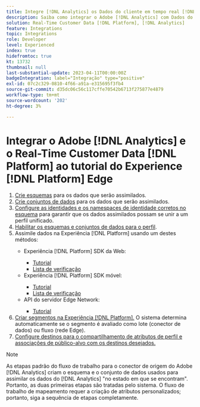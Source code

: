 ```yaml
---
title: Integre [!DNL Analytics] os Dados do cliente em tempo real [!DNL Platform] ao tutorial da Experience [!DNL Platform] Edge
description: Saiba como integrar o Adobe [!DNL Analytics] com Dados do cliente em tempo real [!DNL Platform] usando o SDK da Web da AEP, o SDK móvel da AEP ou a API do servidor Edge Network.
solution: Real-Time Customer Data [!DNL Platform], [!DNL Analytics]
feature: Integrations
topic: Integrations
role: Developer
level: Experienced
index: true
hidefromtoc: true
kt: 13732
thumbnail: null
last-substantial-update: 2023-04-11T00:00:00Z
badgeIntegration: label="Integração" type="positive"
exl-id: 07c2c329-0810-4f66-a91a-e315695f3fb4
source-git-commit: d35dc06c56c117cffe70542b6713f275877e4879
workflow-type: tm+mt
source-wordcount: '202'
ht-degree: 3%

---
```


# Integrar o Adobe [!DNL Analytics] e o Real-Time Customer Data [!DNL Platform] ao tutorial do Experience [!DNL Platform] Edge

<ol>
    <li><a href="https://experienceleague.adobe.com/pt-br?lang=pt-BR#dashboard/learning" _target="_blank" rel="noopener noreferrer">Crie esquemas</a> para os dados que serão assimilados.</li>
    <li><a href="https://experienceleague.adobe.com/docs/platform-learn/tutorials/data-ingestion/create-datasets-and-ingest-data.html?lang=pt-BR" _target="_blank" rel="noopener noreferrer">Crie conjuntos de dados</a> para os dados que serão assimilados.</a></li>
    <li><a href="https://experienceleague.adobe.com/docs/platform-learn/tutorials/identities/label-ingest-and-verify-identity-data.html?lang=pt-BR" _target="_blank" rel="noopener noreferrer">Configure as identidades e os namespaces de identidade corretos no esquema</a> para garantir que os dados assimilados possam se unir a um perfil unificado.</li>
    <li><a href="https://experienceleague.adobe.com/docs/platform-learn/tutorials/profiles/bring-data-into-the-real-time-customer-profile.html?lang=pt-BR" _target="_blank" rel="noopener noreferrer">Habilitar os esquemas e conjuntos de dados para o perfil</a>.</li>
    <li>Assimile dados na Experiência [!DNL Platform] usando um destes métodos:</li>
        <ul>
           <li>Experiência [!DNL Platform] SDK da Web:</li>
                <ul>
                    <li><a href="https://experienceleague.adobe.com/docs/platform-learn/implement-web-sdk/overview.html?lang=pt-BR" _target="_blank" rel="noopener noreferrer">Tutorial</a></li>
                    <li><a href="https://experienceleague.adobe.com/docs/analytics/implementation/aep-edge/web-sdk/overview.html?lang=pt-BR" _target="_blank" rel="noopener noreferrer">Lista de verificação</a></li>
                </ul>
            <li>Experiência [!DNL Platform] SDK móvel:</li>
                <ul>
                    <li><a href="https://experienceleague.adobe.com/docs/platform-learn/data-collection/mobile-sdk/create-mobile-properties.html?lang=pt-BR" _target="_blank" rel="noopener noreferrer">Tutorial</a></li>
                    <li><a href="https://experienceleague.adobe.com/docs/analytics/implementation/aep-edge/mobile-sdk/overview.html?lang=pt-BR" _target="_blank" rel="noopener noreferrer">Lista de verificação</a></li>
                </ul></li>
            <li>API do servidor Edge Network:</li>
                <ul>
                    <li><a href="https://experienceleague.adobe.com/docs/experience-platform/edge-network-server-api/interacting-other-adobe-solutions/interacting-adobe-analytics.html" _target="_blank" rel="noopener noreferrer">Tutorial</a></li>
                </ul>
       </ul>
    <li><a href="https://experienceleague.adobe.com/docs/platform-learn/tutorials/segments/create-segments.html?lang=pt-BR" _target="_blank" rel="noopener noreferrer">Criar segmentos na Experiência [!DNL Platform].</a> O sistema determina automaticamente se o segmento é avaliado como lote (conector de dados) ou fluxo (rede Edge).</li>
    <li><a href="https://experienceleague.adobe.com/docs/platform-learn/tutorials/destinations/create-destinations-and-activate-data.html?lang=pt-BR" _target="_blank" rel="noopener noreferrer">Configure destinos para o compartilhamento de atributos de perfil e associações de público-alvo com os destinos desejados.</a></li>
</ol>

>[!NOTE]
>
>As etapas padrão do fluxo de trabalho para o conector de origem do Adobe [!DNL Analytics] criam o esquema e o conjunto de dados usados para assimilar os dados do [!DNL Analytics] &quot;no estado em que se encontram&quot;. Portanto, as duas primeiras etapas são tratadas pelo sistema. O fluxo de trabalho de mapeamento requer a criação de atributos personalizados; portanto, siga a sequência de etapas completamente.
